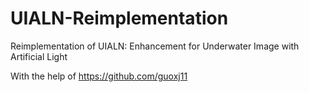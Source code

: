 # UIALN-Reimplementation

Reimplementation of UIALN: Enhancement for Underwater Image with Artificial Light

With the help of https://github.com/guoxj11
